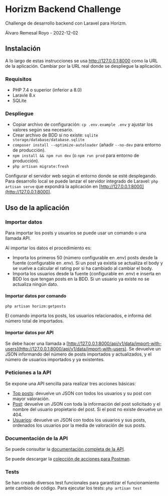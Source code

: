 # Horizm Backend Challenge

Challenge de desarrollo backend con Laravel para Horizm.

Álvaro Remesal Royo - 2022-12-02

## Instalación

A lo largo de estas instrucciones se usa http://127.0.0.1:8000 como la URL de la aplicación. Cambiar por la URL real donde se despliegue la aplicación.

### Requisitos

* PHP 7.4 o superior (inferior a 8.0)
* Laravle 8.x
* SQLite

### Despliegue

* Copiar archivo de configuración: `cp .env.example .env` y ajustar los valores según sea necesario.
* Crear archivo de BDD si no existe: `sqlite storage/database/database.sqlite`
* `composer install --optimize-autoloader` (añadir `--no-dev` para entorno de producción).
* `npm install && npm run dev` (o `npm run prod` para entorno de producción).
* `php artisan migrate:fresh`

Configurar el servidor web según el entorno donde se esté desplegando. Para desarrollo local se puede lanzar
el servidor integrado de Laravel: `php artisan serve` que expondrá la aplicación en [http://127.0.0.1:8000](http://127.0.0.1:8000).

## Uso de la aplicación
### Importar datos
Para importar los posts y usuarios se puede usar un comando o una llamada API.

Al importar los datos el procedimiento es:

* Importa los primeros 50 (número configurable en .env) posts desde la fuente (configurable en .env). Si un post ya existía se actualiza el body y se vuelve a calcular el rating por si ha cambiado al cambiar el body.
* Importa los usuarios desde la fuente (configurable en .env) e inserta en BDD los que tengan posts en la BDD. Si un usuario ya existe no se actualiza ningún dato.

#### Importar datos por comando

`php artisan horizm:getposts`

El comando importa los posts, los usuarios relacionados, e informa del número total de importados.

#### Importar datos por API

Se debe hacer una llamada a [http://127.0.0.1:8000/api/v1/data/import-with-users](http://127.0.0.1:8000/api/v1/data/import-with-users). Se devuelve un JSON informando del número de posts importados
y actualizados, y el número de usuarios importados y ya existentes.

### Peticiones a la API

Se expone una API sencilla para realizar tres acciones básicas:

* [Top posts](http://127.0.0.1:8000/api/v1/posts/top): devuelve un JSON con todos los usuarios y su post con mayor valoración.
* [Post](http://127.0.0.1:8000/api/v1/posts/{id}): devuelve un JSON con toda la información del post solicitado y el nombre del usuario  propietario del post. Si el post no existe devuelve un 404.
* [Usuarios](http://127.0.0.1:8000/api/v1/users): devuelve un JSON con todos los usuarios y sus posts, ordenados los usuarios por la media de valoración de sus posts.

### Documentación de la API

Se puede consultar la [documentación completa de la API](http://127.0.0.1:8000/docs).

Se puede descargar la [colección de acciones para Postman](http://127.0.0.1:8000/docs.postman).

### Tests

Se han creado diversos test funcionales para garantizar el funcionamiento ante cambios de código.
Para ejecutar los tests: `php artisan test`
